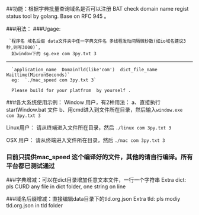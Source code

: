 

##功能：根据字典批量查询域名是否可以注册
	   BAT check domain name regist status tool by golang.
	   Base on  RFC 945 。


###用法：
###Ugage:

	 `程序名 域名后缀 data文件夹中任一字典文件名 多线程发动间隔微秒数(如io域名建议3秒,则写3000)`,
      如window下的 sg.exe com 3py.txt 3

-----

	  `application_name  DomainTld(like'com')  dict_file_name Waittime(MicronSeconds)`
	  eg:  `./mac_speed com 3py.txt 3`

	  Please build for your platfrom  by yourself .





###各大系统使用示例：
Window 用户，有2种用法：
	a、直接执行startWindow.bat 文件
	b、用cmd进入到文件所在目录，然后输入`window.exe com 3py.txt 3 `

Linux用户：
	请从终端进入文件所在目录，然后	`./linux com 3py.txt 3 `


OSX 用户：
	请从终端进入文件所在目录，然后	`./mac com 3py.txt 3 `


### 目前只提供mac_speed 这个编译好的文件，其他的请自行编译。所有平台都已测试通过



###字典增减：可以在dict目录增加任意文本文件，一行一个字符串
			Extra dict:  pls CURD any file in dict folder, one string on line 

###域名后缀增减：直接编辑data目录下的tld.org.json 
			Extra tld:   pls modiy tld.org.json in tld folder


